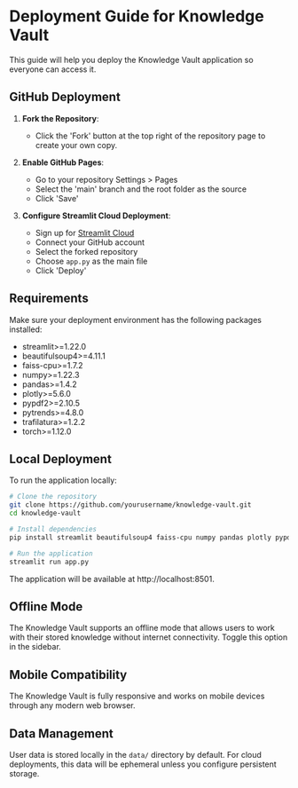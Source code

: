 # Deployment Guide for Knowledge Vault

This guide will help you deploy the Knowledge Vault application so everyone can access it.

## GitHub Deployment

1. **Fork the Repository**:
   - Click the 'Fork' button at the top right of the repository page to create your own copy.

2. **Enable GitHub Pages**:
   - Go to your repository Settings > Pages
   - Select the 'main' branch and the root folder as the source
   - Click 'Save'

3. **Configure Streamlit Cloud Deployment**:
   - Sign up for [Streamlit Cloud](https://streamlit.io/cloud)
   - Connect your GitHub account
   - Select the forked repository
   - Choose `app.py` as the main file
   - Click 'Deploy'

## Requirements

Make sure your deployment environment has the following packages installed:
- streamlit>=1.22.0
- beautifulsoup4>=4.11.1
- faiss-cpu>=1.7.2
- numpy>=1.22.3
- pandas>=1.4.2
- plotly>=5.6.0
- pypdf2>=2.10.5
- pytrends>=4.8.0
- trafilatura>=1.2.2
- torch>=1.12.0

## Local Deployment

To run the application locally:

```bash
# Clone the repository
git clone https://github.com/yourusername/knowledge-vault.git
cd knowledge-vault

# Install dependencies
pip install streamlit beautifulsoup4 faiss-cpu numpy pandas plotly pypdf2 pytrends trafilatura torch

# Run the application
streamlit run app.py
```

The application will be available at http://localhost:8501.

## Offline Mode

The Knowledge Vault supports an offline mode that allows users to work with their stored knowledge without internet connectivity. Toggle this option in the sidebar.

## Mobile Compatibility

The Knowledge Vault is fully responsive and works on mobile devices through any modern web browser.

## Data Management

User data is stored locally in the `data/` directory by default. For cloud deployments, this data will be ephemeral unless you configure persistent storage.